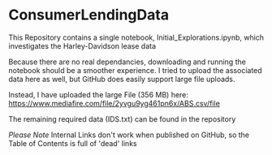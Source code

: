 # ConsumerLendingData

This Repository contains a single notebook, Initial_Explorations.ipynb, which investigates the Harley-Davidson lease data

Because there are no real dependancies, downloading and running the notebook should be a smoother experience. I tried to upload the associated data here as well, but GitHub does easily support large file uploads. 

Instead, I have uploaded the large File (356 MB) here: https://www.mediafire.com/file/2yvgu9yg461pn6x/ABS.csv/file
 
The remaining required data (IDS.txt) can be found in the repository 
 
*Please Note* Internal Links don't work when published on GitHub, so the Table of Contents is full of 'dead' links

